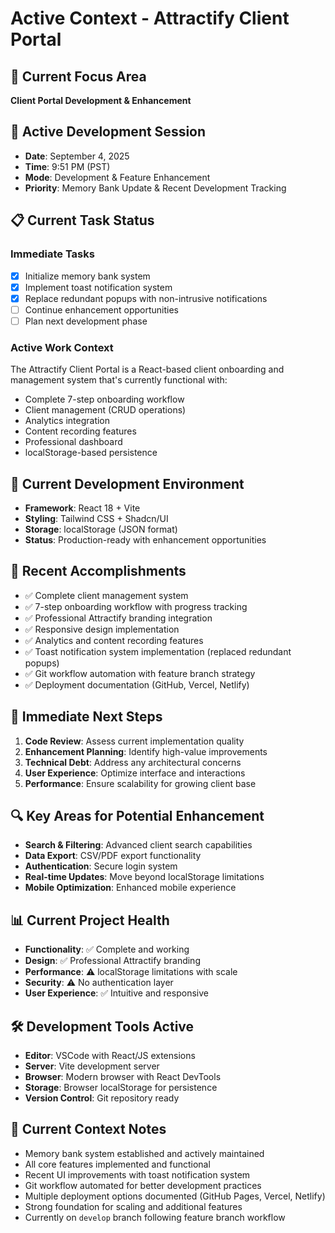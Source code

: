 # Active Context - Attractify Client Portal

## 🎯 Current Focus Area
**Client Portal Development & Enhancement**

## 🔄 Active Development Session
- **Date**: September 4, 2025
- **Time**: 9:51 PM (PST)
- **Mode**: Development & Feature Enhancement
- **Priority**: Memory Bank Update & Recent Development Tracking

## 📋 Current Task Status

### **Immediate Tasks**
- [x] Initialize memory bank system
- [x] Implement toast notification system
- [x] Replace redundant popups with non-intrusive notifications
- [ ] Continue enhancement opportunities
- [ ] Plan next development phase

### **Active Work Context**
The Attractify Client Portal is a React-based client onboarding and management system that's currently functional with:
- Complete 7-step onboarding workflow
- Client management (CRUD operations)
- Analytics integration
- Content recording features
- Professional dashboard
- localStorage-based persistence

## 🎨 Current Development Environment
- **Framework**: React 18 + Vite
- **Styling**: Tailwind CSS + Shadcn/UI
- **Storage**: localStorage (JSON format)
- **Status**: Production-ready with enhancement opportunities

## 🚀 Recent Accomplishments
- ✅ Complete client management system
- ✅ 7-step onboarding workflow with progress tracking
- ✅ Professional Attractify branding integration
- ✅ Responsive design implementation
- ✅ Analytics and content recording features
- ✅ Toast notification system implementation (replaced redundant popups)
- ✅ Git workflow automation with feature branch strategy
- ✅ Deployment documentation (GitHub, Vercel, Netlify)

## 🎯 Immediate Next Steps
1. **Code Review**: Assess current implementation quality
2. **Enhancement Planning**: Identify high-value improvements
3. **Technical Debt**: Address any architectural concerns
4. **User Experience**: Optimize interface and interactions
5. **Performance**: Ensure scalability for growing client base

## 🔍 Key Areas for Potential Enhancement
- **Search & Filtering**: Advanced client search capabilities
- **Data Export**: CSV/PDF export functionality
- **Authentication**: Secure login system
- **Real-time Updates**: Move beyond localStorage limitations
- **Mobile Optimization**: Enhanced mobile experience

## 📊 Current Project Health
- **Functionality**: ✅ Complete and working
- **Design**: ✅ Professional Attractify branding
- **Performance**: ⚠️ localStorage limitations with scale
- **Security**: ⚠️ No authentication layer
- **User Experience**: ✅ Intuitive and responsive

## 🛠️ Development Tools Active
- **Editor**: VSCode with React/JS extensions
- **Server**: Vite development server
- **Browser**: Modern browser with React DevTools
- **Storage**: Browser localStorage for persistence
- **Version Control**: Git repository ready

## 💭 Current Context Notes
- Memory bank system established and actively maintained
- All core features implemented and functional
- Recent UI improvements with toast notification system
- Git workflow automated for better development practices
- Multiple deployment options documented (GitHub Pages, Vercel, Netlify)
- Strong foundation for scaling and additional features
- Currently on `develop` branch following feature branch workflow
